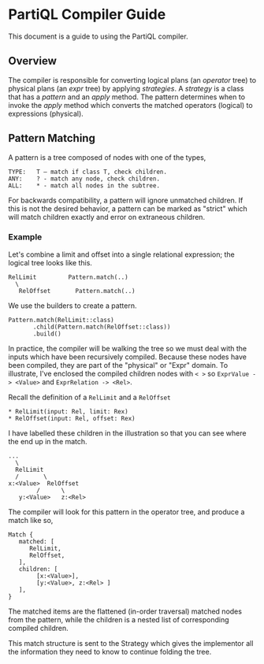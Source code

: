 # PartiQL Compiler Guide

This document is a guide to using the PartiQL compiler.

## Overview

The compiler is responsible for converting logical plans (an _operator_ tree)
to physical plans (an _expr_ tree) by applying _strategies_. A _strategy_ is a class
that has a _pattern_ and an _apply_ method. The pattern determines when to
invoke the _apply_ method which converts the matched operators (logical) to expressions (physical).

## Pattern Matching

A pattern is a tree composed of nodes with one of the types,

```
TYPE:   T – match if class T, check children.
ANY:    ? - match any node, check children.
ALL:    * - match all nodes in the subtree.
```

For backwards compatibility, a pattern will ignore unmatched children.
If this is not the desired behavior, a pattern can be marked as "strict"
which will match children exactly and error on extraneous children.

### Example

Let's combine a limit and offset into a single relational expression; the logical tree looks like this.

```
RelLimit         Pattern.match(..)
  \
   RelOffset       Pattern.match(..)
```

We use the builders to create a pattern.

```
Pattern.match(RelLimit::class)
       .child(Pattern.match(RelOffset::class))
       .build()
```

In practice, the compiler will be walking the tree so we must deal with the inputs which have been recursively compiled.
Because these nodes have been compiled, they are part of the "physical" or "Expr" domain. To illustrate, I've enclosed
the compiled children nodes with `< >` so `ExprValue -> <Value>` and `ExprRelation -> <Rel>`.

Recall the definition of a `RelLimit` and a `RelOffset`

```
* RelLimit(input: Rel, limit: Rex)
* RelOffset(input: Rel, offset: Rex)
```

I have labelled these children in the illustration so that you can see where the end up in the match.

```
...
  \
  RelLimit
  /       \
x:<Value>  RelOffset
        /      \
   y:<Value>   z:<Rel>
``` 

The compiler will look for this pattern in the operator tree, and produce a match like so,

```
Match {
   matched: [
      RelLimit,
      RelOffset,
   ],
   children: [
        [x:<Value>],
        [y:<Value>, z:<Rel> ]
   ],
}
```

The matched items are the flattened (in-order traversal) matched nodes from the pattern, while the children
is a nested list of corresponding compiled children.

This match structure is sent to the Strategy which gives the implementor all the information they need to know
to continue folding the tree.
